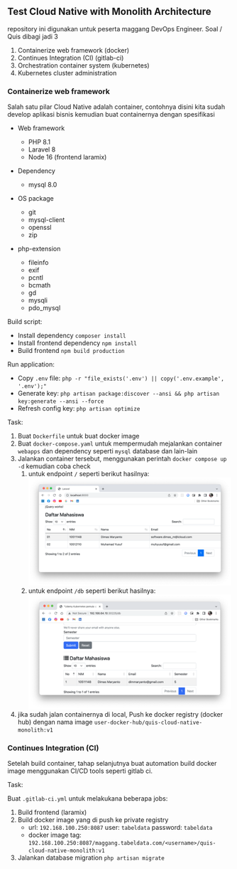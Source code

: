 ## Test Cloud Native with Monolith Architecture

repository ini digunakan untuk peserta maggang DevOps Engineer. Soal / Quis dibagi jadi 3

1. Containerize web framework (docker)
2. Continues Integration (CI) (gitlab-ci)
3. Orchestration container system (kubernetes)
4. Kubernetes cluster administration

### Containerize web framework

Salah satu pilar Cloud Native adalah container, contohnya disini kita sudah develop aplikasi bisnis kemudian buat containernya dengan spesifikasi

- Web framework
    - PHP 8.1
    - Laravel 8
    - Node 16  (frontend laramix)

- Dependency
    - mysql 8.0

- OS package
    - git 
    - mysql-client
    - openssl
    - zip 

- php-extension
    - fileinfo 
    - exif 
    - pcntl 
    - bcmath 
    - gd 
    - mysqli 
    - pdo_mysql

Build script:

- Install dependency `composer install`
- Install frontend dependency `npm install`
- Build frontend `npm build production`

Run application:
- Copy `.env` file: `php -r "file_exists('.env') || copy('.env.example', '.env');"`
- Generate key: `php artisan package:discover --ansi && php artisan key:generate --ansi --force`
- Refresh config key: `php artisan optimize`

Task:
1. Buat `Dockerfile` untuk buat docker image
2. Buat `docker-compose.yaml` untuk mempermudah mejalankan container `webapps` dan dependency seperti `mysql` database dan lain-lain
3. Jalankan container tersebut, menggunakan perintah `docker compose up -d` kemudian coba check
    1. untuk endpoint `/` seperti berikut hasilnya:
        ![hardcoded](docs/images/hardcode-data.png)
    2. untuk endpoint `/db` seperti berikut hasilnya:
        ![db-restapi](docs/images/data-db.png)
3. jika sudah jalan containernya di local, Push ke docker registry (docker hub) dengan nama image `user-docker-hub/quis-cloud-native-monolith:v1`

### Continues Integration (CI)

Setelah build container, tahap selanjutnya buat automation build docker image menggunakan CI/CD tools seperti gitlab ci.

Task:

Buat `.gitlab-ci.yml` untuk melakukana beberapa jobs:

1. Build frontend (laramix)
2. Build docker image yang di push ke private registry
    - url: `192.168.100.250:8087` user: `tabeldata` password: `tabeldata`
    - docker image tag: `192.168.100.250:8087/maggang.tabeldata.com/<username>/quis-cloud-native-monolith:v1`
3. Jalankan database migration `php artisan migrate`